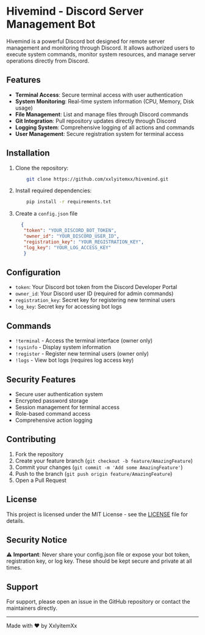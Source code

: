# Hivemind - Discord Server Management Bot

Hivemind is a powerful Discord bot designed for remote server management and monitoring through Discord. It allows authorized users to execute system commands, monitor system resources, and manage server operations directly from Discord.

## Features

- **Terminal Access**: Secure terminal access with user authentication
- **System Monitoring**: Real-time system information (CPU, Memory, Disk usage)
- **File Management**: List and manage files through Discord commands
- **Git Integration**: Pull repository updates directly through Discord
- **Logging System**: Comprehensive logging of all actions and commands
- **User Management**: Secure registration system for terminal access

## Installation

1. Clone the repository:
   ```bash
       git clone https://github.com/xxlyitemxx/hivemind.git
   ```
2. Install required dependencies:
   ```bash
       pip install -r requirements.txt
   ```
3. Create a `config.json` file
   ```json
     {
      "token": "YOUR_DISCORD_BOT_TOKEN",
      "owner_id": "YOUR_DISCORD_USER_ID",
      "registration_key": "YOUR_REGISTRATION_KEY",
      "log_key": "YOUR_LOG_ACCESS_KEY"
      }
   ```

## Configuration

- `token`: Your Discord bot token from the Discord Developer Portal
- `owner_id`: Your Discord user ID (required for admin commands)
- `registration_key`: Secret key for registering new terminal users
- `log_key`: Secret key for accessing bot logs

## Commands

- `!terminal` - Access the terminal interface (owner only)
- `!sysinfo` - Display system information
- `!register` - Register new terminal users (owner only)
- `!logs` - View bot logs (requires log access key)

## Security Features

- Secure user authentication system
- Encrypted password storage
- Session management for terminal access
- Role-based command access
- Comprehensive action logging

## Contributing

1. Fork the repository
2. Create your feature branch (`git checkout -b feature/AmazingFeature`)
3. Commit your changes (`git commit -m 'Add some AmazingFeature'`)
4. Push to the branch (`git push origin feature/AmazingFeature`)
5. Open a Pull Request

## License

This project is licensed under the MIT License - see the [LICENSE](LICENSE) file for details.

## Security Notice

⚠️ **Important**: Never share your config.json file or expose your bot token, registration key, or log key. These should be kept secure and private at all times.

## Support

For support, please open an issue in the GitHub repository or contact the maintainers directly.

---

Made with ❤️ by XxlyitemXx
